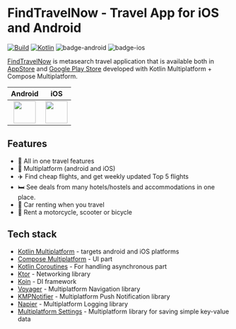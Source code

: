 # FindTravelNow - Travel App for iOS and Android

[![Build](https://github.com/mirzemehdi/FindTravelNow-KMM/actions/workflows/build_debug_app.yml/badge.svg)](https://github.com/mirzemehdi/FindTravelNow-KMM/actions/workflows/build_debug_app.yml) 
[![Kotlin](https://img.shields.io/badge/Kotlin-1.9.20-blue.svg?style=flat&logo=kotlin)](https://kotlinlang.org)
![badge-android](http://img.shields.io/badge/platform-android-6EDB8D.svg?style=flat)
![badge-ios](http://img.shields.io/badge/platform-ios-CDCDCD.svg?style=flat)

[FindTravelNow](https://www.findtravelnow.com/) is metasearch travel application that is available both in [AppStore](https://apps.apple.com/gr/app/findtravelnow/id6471192930) and [Google Play Store](https://play.google.com/store/apps/details?id=com.travelapp.findtravelnow) developed with Kotlin Multiplatform + Compose Multiplatform.

| Android | iOS |
|:-:|:-:|
| [<img src="https://play.google.com/intl/en_us/badges/static/images/badges/en_badge_web_generic.png" height="50">](https://play.google.com/store/apps/details?id=com.travelapp.findtravelnow) | [<img src="https://developer.apple.com/assets/elements/badges/download-on-the-app-store.svg" height="50">](https://apps.apple.com/gr/app/findtravelnow/id6471192930) |


## Features
  - 🎒 All in one travel features
  - 📱 Multiplatform (android and iOS)
  - ✈️ Find cheap flights, and get weekly updated Top 5 flights
  - 🛏️ See deals from many hotels/hostels and accommodations in one place.
  - 🚕 Car renting when you travel
  - 🚴 Rent a motorcycle, scooter or bicycle

## Tech stack

- [Kotlin Multiplatform](https://www.jetbrains.com/kotlin-multiplatform/) - targets android and iOS platforms
- [Compose Multiplatform](https://www.jetbrains.com/lp/compose-multiplatform/) - UI part
- [Kotlin Coroutines](https://kotlinlang.org/docs/coroutines-overview.html) - For handling asynchronous part
- [Ktor](https://ktor.io/) - Networking library
- [Koin](https://insert-koin.io/) - DI framework
- [Voyager](https://github.com/adrielcafe/voyager) - Multiplatform Navigation library
- [KMPNotifier](https://github.com/mirzemehdi/KMPNotifier/) - Multiplatform Push Notification library
- [Napier](https://github.com/AAkira/Napier) - Multiplatform Logging library
- [Multiplatform Settings](https://github.com/russhwolf/multiplatform-settings) - Multiplatform library for saving simple key-value data 

